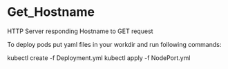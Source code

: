 # Get_Hostname
HTTP Server responding Hostname to GET request

To deploy pods put yaml files in your workdir and run following commands:

kubectl create -f Deployment.yml 
kubectl apply -f NodePort.yml
